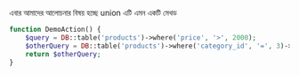 এবার আমাদের আলোচনার বিষয় হচ্ছে union এটি এমন একটি মেথড

```php
function DemoAction() {
    $query = DB::table('products')->where('price', '>', 2000);
    $otherQuery = DB::table('products')->where('category_id', '=', 3)->union($query)->get();
    return $otherQuery;
}
```
